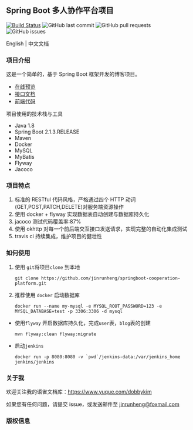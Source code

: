 ## Spring Boot 多人协作平台项目
[![Build Status](https://travis-ci.com/jinrunheng/springboot-cooperation-platform.svg?branch=master)](https://travis-ci.com/jinrunheng/springboot-cooperation-platform)
![GitHub last commit](https://img.shields.io/github/last-commit/jinrunheng/springboot-cooperation-platform?color=blue)
![GitHub pull requests](https://img.shields.io/github/issues-pr/jinrunheng/springboot-cooperation-platform?color=pink)
![GitHub issues](https://img.shields.io/github/issues/jinrunheng/springboot-cooperation-platform?color=yellow)

English | 中文文档

### 项目介绍


这是一个简单的，基于 Spring Boot 框架开发的博客项目。

- [在线预览]()
- [接口文档](https://github.com/jinrunheng/springboot-cooperation-platform/blob/master/interface-convention.md)
- [前端代码](https://github.com/jinrunheng/vue-blog-preview)

项目使用的技术栈与工具
- Java 1.8
- Spring Boot 2.1.3.RELEASE
- Maven
- Docker
- MySQL
- MyBatis
- Flyway
- Jacoco

### 项目特点

1. 标准的 RESTful 代码风格，严格通过四个 HTTP 动词(GET,POST,PATCH,DELETE)对服务端资源操作
2. 使用 docker + flyway 实现数据表自动创建与数据库持久化
3. jacoco 测试代码覆盖率:87%
4. 使用 okhttp 对每一个前后端交互接口发送请求，实现完整的自动化集成测试
5. travis ci 持续集成，维护项目的健壮性

### 如何使用
1. 使用 `git`将项目`clone` 到本地
    ```shell script
    git clone https://github.com/jinrunheng/springboot-cooperation-platform.git
    ```
2.  推荐使用 `docker` 启动数据库
    ```
    docker run --name my-mysql -e MYSQL_ROOT_PASSWORD=123 -e MYSQL_DATABASE=test -p 3306:3306 -d mysql
    ```
- 使用`flyway` 开启数据库持久化，完成`user`表，`blog`表的创建
    ```
    mvn flyway:clean flyway:migrate
    ``` 
- 启动`jenkins` 
    ```
    docker run -p 8080:8080 -v `pwd`/jenkins-data:/var/jenkins_home jenkins/jenkins
    ``` 
### 关于我

欢迎关注我的语雀文档库：https://www.yuque.com/dobbykim

如果您有任何问题，请提交 issue，或发送邮件至 jinrunheng@foxmail.com


### 版权信息

  